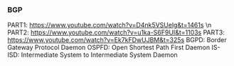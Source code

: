 ### BGP

PART1: https://www.youtube.com/watch?v=D4nk5VSUelg&t=1461s \n
PART2: https://www.youtube.com/watch?v=u1ka-S6F9UI&t=1103s
PART3: https://www.youtube.com/watch?v=Ek7kFDwUJBM&t=325s
BGPD: Border Gateway Protocol Daemon 
OSPFD: Open Shortest Path First Daemon
IS-ISD: Intermediate System to Intermediate System Daemon
